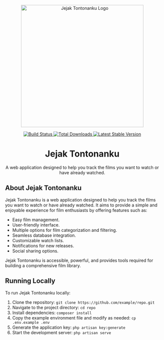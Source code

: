 <p align="center">
  <a href="https://example.com" target="_blank">
    <img src="https://raw.githubusercontent.com/laravel/art/master/logo-lockup/5%20SVG/2%20CMYK/1%20Full%20Color/laravel-logolockup-cmyk-red.svg" width="400" alt="Jejak Tontonanku Logo">
  </a>
</p>

<p align="center">
  <a href="https://github.com/example/repo/actions">
    <img src="https://github.com/example/repo/workflows/tests/badge.svg" alt="Build Status">
  </a>
  <a href="https://packagist.org/packages/example/repo">
    <img src="https://img.shields.io/packagist/dt/example/repo" alt="Total Downloads">
  </a>
  <a href="https://packagist.org/packages/example/repo">
    <img src="https://img.shields.io/packagist/v/example/repo" alt="Latest Stable Version">
  </a>
</p>

<h1 align="center">Jejak Tontonanku</h1>

<p align="center">
  A web application designed to help you track the films you want to watch or have already watched.
</p>

<h2>About Jejak Tontonanku</h2>

<p>
  Jejak Tontonanku is a web application designed to help you track the films you want to watch or have already watched. It aims to provide a simple and enjoyable experience for film enthusiasts by offering features such as:
</p>

<ul>
  <li>Easy film management.</li>
  <li>User-friendly interface.</li>
  <li>Multiple options for film categorization and filtering.</li>
  <li>Seamless database integration.</li>
  <li>Customizable watch lists.</li>
  <li>Notifications for new releases.</li>
  <li>Social sharing options.</li>
</ul>

<p>
  Jejak Tontonanku is accessible, powerful, and provides tools required for building a comprehensive film library.
</p>

<h2>Running Locally</h2>

<p>
  To run Jejak Tontonanku locally:
</p>

<ol>
  <li>Clone the repository: <code>git clone https://github.com/example/repo.git</code></li>
  <li>Navigate to the project directory: <code>cd repo</code></li>
  <li>Install dependencies: <code>composer install</code></li>
  <li>Copy the example environment file and modify as needed: <code>cp .env.example .env</code></li>
  <li>Generate the application key: <code>php artisan key:generate</code></li>
  <li>Start the development server: <code>php artisan serve</code></li>
</ol>

